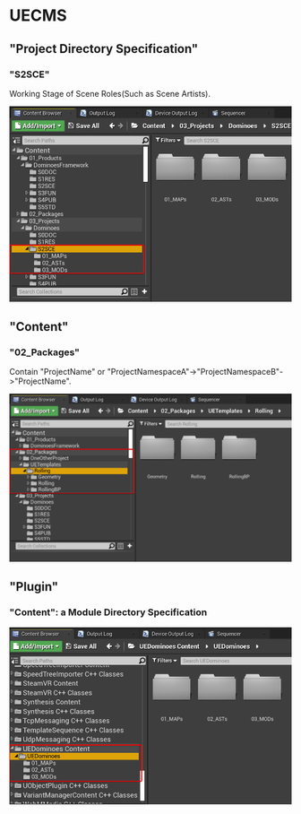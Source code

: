 # UECMS

## "Project Directory Specification"

### "S2SCE"

Working Stage of Scene Roles(Such as Scene Artists).

![003_ProjectDS_S2SCE_01.png](Overview(UECMS).res\01_Media\01_Images\003_ProjectDS_S2SCE_01.png)


## "Content"

### "02_Packages"

Contain "ProjectName" or "ProjectNamespaceA"->"ProjectNamespaceB"->"ProjectName".

![001_02_Packages_ProjectNamespace_01.png](Overview(UECMS).res\01_Media\01_Images\001_02_Packages_ProjectNamespace_01.png)

## "Plugin"

### "Content": a Module Directory Specification

![002_Module_Plugin_Content_01.png](Overview(UECMS).res\01_Media\01_Images\002_Module_Plugin_Content_01.png)